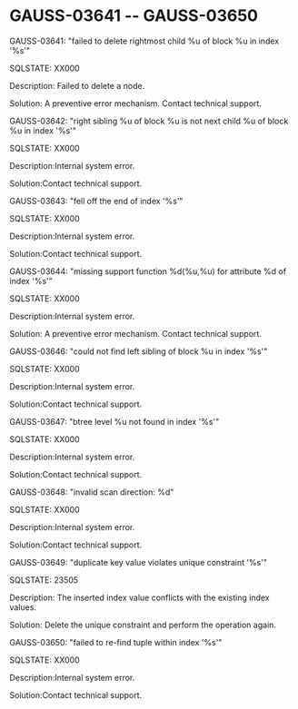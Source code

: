 # GAUSS-03641 -- GAUSS-03650<a name="EN-US_TOPIC_0302073514"></a>

GAUSS-03641: "failed to delete rightmost child %u of block %u in index '%s'"

SQLSTATE: XX000

Description: Failed to delete a node.

Solution: A preventive error mechanism. Contact technical support.

GAUSS-03642: "right sibling %u of block %u is not next child %u of block %u in index '%s'"

SQLSTATE: XX000

Description:Internal system error.

Solution:Contact technical support.

GAUSS-03643: "fell off the end of index '%s'"

SQLSTATE: XX000

Description:Internal system error.

Solution:Contact technical support.

GAUSS-03644: "missing support function %d\(%u,%u\) for attribute %d of index '%s'"

SQLSTATE: XX000

Description:Internal system error.

Solution: A preventive error mechanism. Contact technical support.

GAUSS-03646: "could not find left sibling of block %u in index '%s'"

SQLSTATE: XX000

Description:Internal system error.

Solution:Contact technical support.

GAUSS-03647: "btree level %u not found in index '%s'"

SQLSTATE: XX000

Description:Internal system error.

Solution:Contact technical support.

GAUSS-03648: "invalid scan direction: %d"

SQLSTATE: XX000

Description:Internal system error.

Solution:Contact technical support.

GAUSS-03649: "duplicate key value violates unique constraint '%s'"

SQLSTATE: 23505

Description: The inserted index value conflicts with the existing index values.

Solution: Delete the unique constraint and perform the operation again.

GAUSS-03650: "failed to re-find tuple within index '%s'"

SQLSTATE: XX000

Description:Internal system error.

Solution:Contact technical support.

